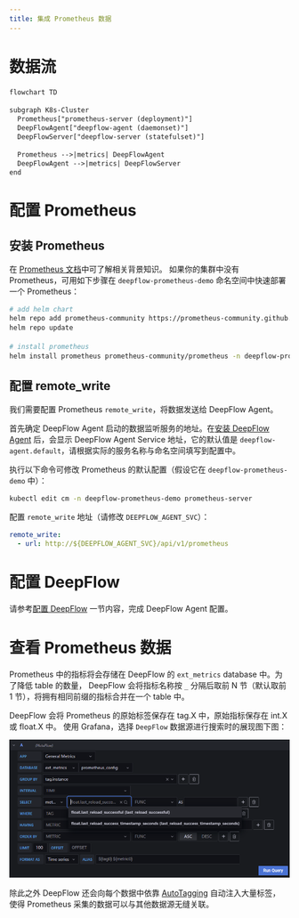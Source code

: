 ```yaml
---
title: 集成 Prometheus 数据
---
```


# 数据流

```mermaid
flowchart TD

subgraph K8s-Cluster
  Prometheus["prometheus-server (deployment)"]
  DeepFlowAgent["deepflow-agent (daemonset)"]
  DeepFlowServer["deepflow-server (statefulset)"]

  Prometheus -->|metrics| DeepFlowAgent
  DeepFlowAgent -->|metrics| DeepFlowServer
end
```

# 配置 Prometheus

## 安装 Prometheus

在 [Prometheus 文档](https://prometheus.io/docs/introduction/overview/)中可了解相关背景知识。
如果你的集群中没有 Prometheus，可用如下步骤在 `deepflow-prometheus-demo` 命名空间中快速部署一个 Prometheus：
```bash
# add helm chart
helm repo add prometheus-community https://prometheus-community.github.io/helm-charts
helm repo update

# install prometheus
helm install prometheus prometheus-community/prometheus -n deepflow-prometheus-demo --create-namespace
```

## 配置 remote_write

我们需要配置 Prometheus `remote_write`，将数据发送给 DeepFlow Agent。

首先确定 DeepFlow Agent 启动的数据监听服务的地址。在[安装 DeepFlow Agent](../../install/single-k8s/) 后，会显示 DeepFlow Agent Service 地址，它的默认值是 `deepflow-agent.default`，请根据实际的服务名称与命名空间填写到配置中。

执行以下命令可修改 Prometheus 的默认配置（假设它在 `deepflow-prometheus-demo` 中）：
```bash
kubectl edit cm -n deepflow-prometheus-demo prometheus-server
```

配置 `remote_write` 地址（请修改 `DEEPFLOW_AGENT_SVC`）：
```yaml
remote_write:
  - url: http://${DEEPFLOW_AGENT_SVC}/api/v1/prometheus
```

# 配置 DeepFlow

请参考[配置 DeepFlow](../tracing/opentelemetry/#配置-deepflow) 一节内容，完成 DeepFlow Agent 配置。

# 查看 Prometheus 数据

Prometheus 中的指标将会存储在 DeepFlow 的 `ext_metrics` database 中。为了降低 table 的数量，
DeepFlow 会将指标名称按 `_` 分隔后取前 N 节（默认取前 1 节），将拥有相同前缀的指标合并在一个 table 中。

DeepFlow 会将 Prometheus 的原始标签保存在 tag.X 中，原始指标保存在 int.X 或 float.X 中。
使用 Grafana，选择 `DeepFlow` 数据源进行搜索时的展现图下图：

![Prometheus 集成](./imgs/prometheus-integration.png)

除此之外 DeepFlow 还会向每个数据中依靠 [AutoTagging](./metrics-auto-tagging/) 自动注入大量标签，
使得 Prometheus 采集的数据可以与其他数据源无缝关联。
